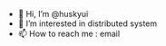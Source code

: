 - 👋 Hi, I’m @huskyui
- 👀 I’m interested in distributed system
- 📫 How to reach me : email

<!---
huskyui/huskyui is a ✨ special ✨ repository because its `README.md` (this file) appears on your GitHub profile.
You can click the Preview link to take a look at your changes.
--->
